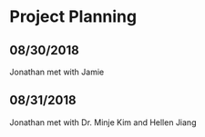 # Project Planning

## 08/30/2018
Jonathan met with Jamie

## 08/31/2018
Jonathan met with Dr. Minje Kim and Hellen Jiang

